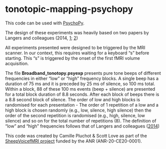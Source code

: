 # tonotopic-mapping-psychopy
This code can be used with [PsychoPy](https://www.psychopy.org).

The design of these experiments was heavily based on 
two papers by Langers and colleagues (2014, [1](https://linkinghub.elsevier.com/retrieve/pii/S1053811914006272); [2](https://linkinghub.elsevier.com/retrieve/pii/S1053811914006259))

All experiments presented were designed to be triggered by the MRI scanner. In our context, this requires waiting for a keyboard “s” before starting. This “s” is triggered by the onset of the first fMRI volume acquisition. 

The file **Broadband_tonotopy.psyexp** presents pure tone beeps of different frequencies in either “low” or “high” frequency blocks. A single beep has a duration of 75 ms and it is preceded by 25 ms of silence, so 100 ms total. Within a block, 88 of these 100 ms events (beep + silence) are presented for a total block duration of 8.8 seconds. After each block of beeps there is a 8.8 second block of silence. The order of low and high blocks is randomised for each presentation - The order of 1 repetition of a low and a high block is chosen randomly (e.g., low, silence, high silence) then the order of the second repetition is randomised (e.g., high, silence, low silence) and so on for the total number of repetitions (8). The definition of “low” and “high” frequencies follows that of Langers and colleagues ([2014](https://linkinghub.elsevier.com/retrieve/pii/S1053811914006272))

This code was created by Camille Pluchot & Scott Love as part of the [SheepVoicefMRI project](https://anr.fr/Project-ANR-20-CE20-0001) funded by the ANR (ANR-20-CE20-0001).
